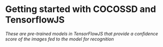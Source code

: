 # Getting started with COCOSSD and TensorflowJS
*These are pre-trained models in TensorFlowJS that provide a confidence score of the images fed to the model for recognition*

